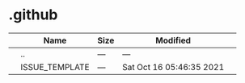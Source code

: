 .github
=======

<table><thead><tr class="header"><th></th><th>Name</th><th>Size</th><th>Modified</th><th></th></tr></thead><tbody><tr class="odd"><td></td><td><span class="goup">..</span></td><td>—</td><td>—</td><td></td></tr><tr class="even"><td></td><td><span class="name">ISSUE_TEMPLATE</span></td><td>—</td><td>Sat Oct 16 05:46:35 2021</td><td></td></tr></tbody></table>
